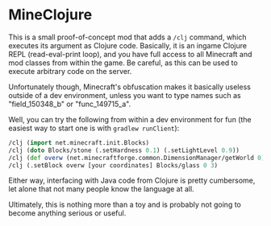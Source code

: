 # MineClojure
This is a small proof-of-concept mod that adds a `/clj` command, which executes
its argument as Clojure code. Basically, it is an ingame Clojure REPL
(read-eval-print loop), and you have full access to all Minecraft and mod
classes from within the game. Be careful, as this can be used to execute
arbitrary code on the server.

Unfortunately though, Minecraft's obfuscation makes it basically useless
outside of a dev environment, unless you want to type names such as
"field_150348_b" or "func_149715_a".

Well, you can try the following from within a dev environment for fun
(the easiest way to start one is with `gradlew runClient`):
```clojure
/clj (import net.minecraft.init.Blocks)
/clj (doto Blocks/stone (.setHardness 0.1) (.setLightLevel 0.9))
/clj (def overw (net.minecraftforge.common.DimensionManager/getWorld 0))
/clj (.setBlock overw [your coordinates] Blocks/glass 0 3)
```

Either way, interfacing with Java code from Clojure is pretty cumbersome,
let alone that not many people know the language at all.

Ultimately, this is nothing more than a toy and is probably not going to
become anything serious or useful.
